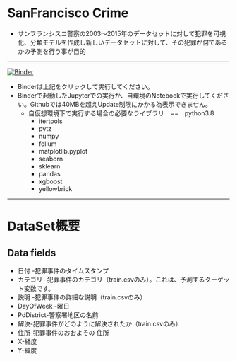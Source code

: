 # SanFrancisco Crime
- サンフランシスコ警察の2003～2015年のデータセットに対して犯罪を可視化、分類モデルを作成し新しいデータセットに対して、その犯罪が何であるかの予測を行う事が目的
----
[![Binder](https://mybinder.org/badge_logo.svg)](https://mybinder.org/v2/gh/shinichi-oto/1568-S-E-qwsa/HEAD?labpath=SanFranciscoCrime-Github-SmallerM.ipynb)
- Binderは上記をクリックして実行してください。
- Binderで起動したJupyterでの実行か、自環境のNotebookで実行してください。Githubでは40MBを超えUpdate制限にかかる為表示できません。
  - 自仮想環境下で実行する場合の必要なライブラリ　==　python3.8
    - itertools
    - pytz
    - numpy
    - folium
    - matplotlib.pyplot
    - seaborn 
    - sklearn 
    - pandas 
    - xgboost 
    - yellowbrick

--- 
# DataSet概要
## Data fields

- 日付 -犯罪事件のタイムスタンプ
- カテゴリ -犯罪事件のカテゴリ（train.csvのみ）。これは、予測するターゲット変数です。
- 説明 -犯罪事件の詳細な説明（train.csvのみ）
- DayOfWeek -曜日
- PdDistrict-警察署地区の名前
- 解決-犯罪事件がどのように解決されたか（train.csvのみ）
- 住所-犯罪事件のおおよその 住所
- X-経度
- Y-緯度
